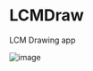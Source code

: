 # LCMDraw
LCM Drawing app

![image](https://github.com/kidintwo3/LCMDraw/assets/1333626/24472a85-65e4-4962-bcca-b2ae3bc90fb7)

